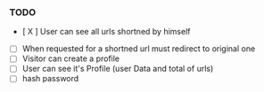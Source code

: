 ### TODO
- [ X ] User can see all urls shortned by himself
- [ ] When requested for a shortned url must redirect to original one
- [ ] Visitor can create a profile
- [ ] User can see it's Profile (user Data and total of urls)
- [ ] hash password
